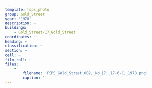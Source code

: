 ```yaml
---
template: fsps_photo
group: Gold_Street
year: '1978'
description: ~
buildings:
    - Gold_Street/17_Gold_Street
coordinates: ~
heading: ~
classification: ~
section: ~
cell: ~
film_roll: ~
files:
    -
        filename: 'FSPS_Gold_Street_002,_No_17,_17-6-C,_1978.png'
        caption: ''
---
```

